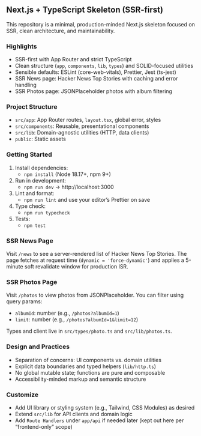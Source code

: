 ## Next.js + TypeScript Skeleton (SSR-first)

This repository is a minimal, production-minded Next.js skeleton focused on SSR, clean architecture, and maintainability.

### Highlights

- SSR-first with App Router and strict TypeScript
- Clean structure (`app`, `components`, `lib`, `types`) and SOLID-focused utilities
- Sensible defaults: ESLint (core-web-vitals), Prettier, Jest (ts-jest)
- SSR News page: Hacker News Top Stories with caching and error handling
- SSR Photos page: JSONPlaceholder photos with album filtering

### Project Structure

- `src/app`: App Router routes, `layout.tsx`, global error, styles
- `src/components`: Reusable, presentational components
- `src/lib`: Domain-agnostic utilities (HTTP, data clients)
- `public`: Static assets

### Getting Started

1. Install dependencies:
   - `npm install` (Node 18.17+, npm 9+)
2. Run in development:
   - `npm run dev` → http://localhost:3000
3. Lint and format:
   - `npm run lint` and use your editor’s Prettier on save
4. Type check:
   - `npm run typecheck`
5. Tests:
   - `npm test`

### SSR News Page

Visit `/news` to see a server-rendered list of Hacker News Top Stories. The page fetches at request time (`dynamic = 'force-dynamic'`) and applies a 5-minute soft revalidate window for production ISR.

### SSR Photos Page

Visit `/photos` to view photos from JSONPlaceholder. You can filter using query params:

- `albumId`: number (e.g., `/photos?albumId=1`)
- `limit`: number (e.g., `/photos?albumId=1&limit=12`)

Types and client live in `src/types/photo.ts` and `src/lib/photos.ts`.

### Design and Practices

- Separation of concerns: UI components vs. domain utilities
- Explicit data boundaries and typed helpers (`lib/http.ts`)
- No global mutable state; functions are pure and composable
- Accessibility-minded markup and semantic structure

### Customize

- Add UI library or styling system (e.g., Tailwind, CSS Modules) as desired
- Extend `src/lib` for API clients and domain logic
- Add `Route Handlers` under `app/api` if needed later (kept out here per “frontend-only” scope)
